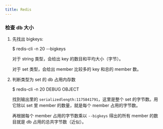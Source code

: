 ```yaml
---
title: Redis
---
```


### 检查 db 大小

1. 先找出 bigkeys:

    $ redis-cli -n 20 --bigkeys

    对于 string 类型，会给出 key 的数目和平均大小（字节）。

    对于 set 类型，会给出 member 比较多的 key 和总的 member 数。

2. 判断类型为 set 的 db 占用内存数

    $ redis-cli -n 20 DEBUG OBJECT <keyName> 

    找到输出里的 `serializedlength:1175841791`，这里是整个 set 的字节数。用它除以 set 里 member 的数量，就是每个 member 占用的字节数。

    再根据每个 member 占用的字节数乘以 `--bigkeys` 得出的所有 member 的数目就是 db 占用的总共字节数（近似）。
